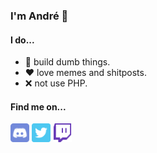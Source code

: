 ### I'm André 👋

#### I do...
- 🚧 build dumb things.
- ❤️ love memes and shitposts.
- ❌ not use PHP.


#### Find me on...

[<img src="./discord-logo.svg" title="André#5360" width=30>]() [<img src="./twitter-logo.svg" width=30>](https://twitter.com/sousa_andre_) [<img src="./twitch-logo.svg" width=30>](http://twitch.tv/andre5360)
